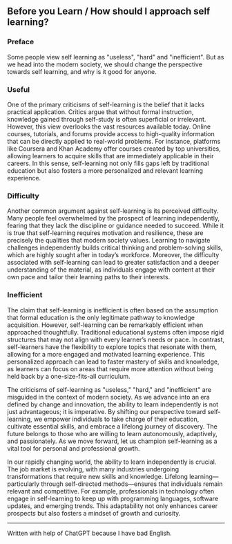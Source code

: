 ## Before you Learn / How should I approach self learning?

### Preface
<p>Some people view self learning as "useless", "hard" and "inefficient". But as we head into the modern society, we should change the perspective towards self learning, and why is it good for anyone.</p>

### Useful
<p>
  One of the primary criticisms of self-learning is the belief that it lacks practical application. Critics argue that without formal instruction, knowledge gained through self-study is often superficial or irrelevant. However, this view overlooks the vast resources available today. Online courses, tutorials, and forums provide access to high-quality information that can be directly applied to real-world problems. For instance, platforms like Coursera and Khan Academy offer courses created by top universities, allowing learners to acquire skills that are immediately applicable in their careers. In this sense, self-learning not only fills gaps left by traditional education but also fosters a more personalized and relevant learning experience.
</p>

### Difficulty
<p>
  Another common argument against self-learning is its perceived difficulty. Many people feel overwhelmed by the prospect of learning independently, fearing that they lack the discipline or guidance needed to succeed. While it is true that self-learning requires motivation and resilience, these are precisely the qualities that modern society values. Learning to navigate challenges independently builds critical thinking and problem-solving skills, which are highly sought after in today’s workforce. Moreover, the difficulty associated with self-learning can lead to greater satisfaction and a deeper understanding of the material, as individuals engage with content at their own pace and tailor their learning paths to their interests.
</p>

### Inefficient
<p>The claim that self-learning is inefficient is often based on the assumption that formal education is the only legitimate pathway to knowledge acquisition. However, self-learning can be remarkably efficient when approached thoughtfully. Traditional educational systems often impose rigid structures that may not align with every learner’s needs or pace. In contrast, self-learners have the flexibility to explore topics that resonate with them, allowing for a more engaged and motivated learning experience. This personalized approach can lead to faster mastery of skills and knowledge, as learners can focus on areas that require more attention without being held back by a one-size-fits-all curriculum.</p>

<p>
  The criticisms of self-learning as "useless," "hard," and "inefficient" are misguided in the context of modern society. As we advance into an era defined by change and innovation, the ability to learn independently is not just advantageous; it is imperative. By shifting our perspective toward self-learning, we empower individuals to take charge of their education, cultivate essential skills, and embrace a lifelong journey of discovery. The future belongs to those who are willing to learn autonomously, adaptively, and passionately. As we move forward, let us champion self-learning as a vital tool for personal and professional growth.
</p>

<p>
  In our rapidly changing world, the ability to learn independently is crucial. The job market is evolving, with many industries undergoing transformations that require new skills and knowledge. Lifelong learning—particularly through self-directed methods—ensures that individuals remain relevant and competitive. For example, professionals in technology often engage in self-learning to keep up with programming languages, software updates, and emerging trends. This adaptability not only enhances career prospects but also fosters a mindset of growth and curiosity.</p>
<hr>
  <footer>Written with help of ChatGPT because I have bad English.</footer>
